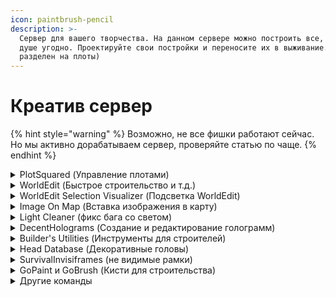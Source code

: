 ```yaml
---
icon: paintbrush-pencil
description: >-
  Сервер для вашего творчества. На данном сервере можно построить все, что вашей
  душе угодно. Проектируйте свои постройки и переносите их в выживание. (Мир
  разделен на плоты)
---
```


# Креатив сервер

{% hint style="warning" %}
Возможно, не все фишки работают сейчас. Но мы активно дорабатываем сервер, проверяйте статью по чаще.
{% endhint %}

<details>

<summary>PlotSquared (Управление плотами)</summary>

**Основные**

/p help - Все команды плагина

/p auto - Занять свободный участок

/p claim - Занять участок

/p merge - Соединить участки

/p visit <игрок> \[номер участка игрока]- Телепортироваться на участок

/p auto - Занять свободный участок

/p list <игрок> - Список участников игрока

/p info - Информация о плоте

/p middle - Телепорт на середину плота

/p alias set <название> - установить название плота( /p visit )

**Доступ к плоту**

/p trust - Дать доступ игроку строить на вашем плоте

/p deny <игрок> - Запретить доступ игроку к участку

/p deny \* - Запретить доступ всем игрокам

/p allow <игрок> - Разрешить доступ к участку

**Настройка**

/p flag list - Список всех доступных флагов

/p flag add - Установить флаг на плот

</details>

<details>

<summary>WorldEdit (Быстрое строительство и т.д.)</summary>

[https://minecraft.fandom.com/ru/wiki/WorldEdit](https://minecraft.fandom.com/ru/wiki/WorldEdit)

</details>

<details>

<summary>WorldEdit Selection Visualizer (Подсветка WorldEdit)</summary>

/wesv toggle - Выключить подсветку области

</details>

<details>

<summary>Image On Map (Вставка изображения в карту)</summary>

/tomap <ссылка> - Вставка изображения в карту

Поддерживается только PNG, JPEG и GIF

</details>

<details>

<summary>Light Cleaner (фикс бага со светом)</summary>

/cleanlight - Починить свет в зоне прогрузки чанков

/cleanlight <чанки> - Починить свет в радиусе заданных чанков

</details>

<details>

<summary>DecentHolograms (Создание и редактирование голограмм)</summary>

/hg create - Создание голограммы

/hg edit - Редактирование голограммы

/hg add - Добавление новой строчки

/hg remove - Удаление строчки

/hg move - Передвинуть голограмму

/hg formats - Список всех форматирований голограмм

</details>

<details>

<summary>Builder's Utilities (Инструменты для строителей)</summary>

/bu - Меню плагина с выбором функций

/blocks - Меню блоков которых нету в режиме креатива

/banner - Редактор баннеров

/armorcolor - Редактор кожаной брони

/nc - Режим No-clip

/nv - Ночное зрение

/af - Режим Advanced Fly

</details>

<details>

<summary>Head Database (Декоративные головы)</summary>

/hdb - Меню плагина

/phead <ник> - Получить голову игрока

</details>

<details>

<summary>SurvivalInvisiframes (не видимые рамки)</summary>

/iframe get — получить не видимую рамку

</details>

<details>

<summary>GoPaint и GoBrush (Кисти для строительства)</summary>

**GoPaint**

Для использования нужно взять перо `minecraft:feather`

/gp - Команды плагина

**GoBrush**

Для использования нужно взять кремень `minecraft:flint`

/gb - Команды плагина

</details>

<details>

<summary>Другие команды</summary>

Работает и большинство других команд типа:

/tp /enchant /enchants /enchantinfo /gamemode и так далее. Так же имеются элиасы к командам WorldEdit.

</details>
